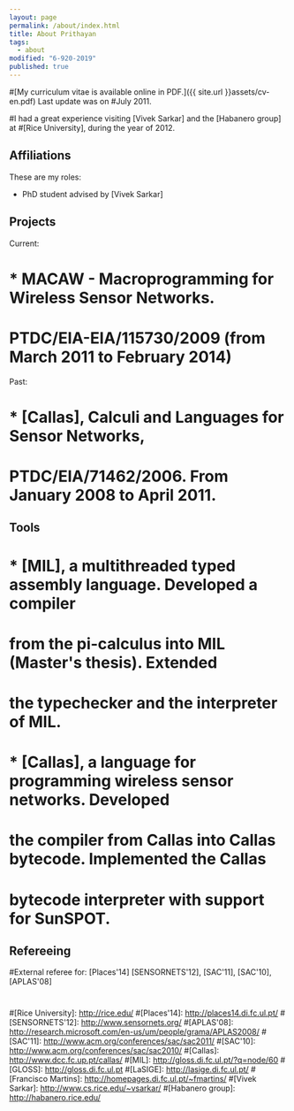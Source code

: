 ```yaml
---
layout: page
permalink: /about/index.html
title: About Prithayan
tags: 
  - about
modified: "6-920-2019"
published: true
---
```


#[My curriculum vitae is available online in PDF.]({{ site.url }}assets/cv-en.pdf) Last update was on
#July 2011.

#I had a great experience visiting [Vivek Sarkar] and the [Habanero group] at
#[Rice University], during the year of 2012.

## Affiliations

These are my roles:
    
 * PhD student advised by [Vivek Sarkar]

## Projects
    
Current:
  
#  * MACAW - Macroprogramming for Wireless Sensor Networks.
#    PTDC/EIA-EIA/115730/2009 (from March 2011 to February 2014)

Past:

#  *	[Callas], Calculi and Languages for Sensor Networks,
#	PTDC/EIA/71462/2006. From January 2008 to April 2011.

## Tools

#  * [MIL], a multithreaded typed assembly language. Developed a compiler
#    from the pi-calculus into MIL (Master's thesis). Extended
#    the typechecker and the interpreter of MIL.
#  * [Callas], a language for programming wireless sensor networks. Developed
#    the compiler from Callas into Callas bytecode. Implemented the Callas
#    bytecode interpreter with support for SunSPOT.

## Refereeing

#External referee for: [Places'14] [SENSORNETS'12], [SAC'11], [SAC'10], [APLAS'08]
#
#[Rice University]: http://rice.edu/
#[Places'14]: http://places14.di.fc.ul.pt/
#[SENSORNETS'12]: http://www.sensornets.org/
#[APLAS'08]: http://research.microsoft.com/en-us/um/people/grama/APLAS2008/
#[SAC'11]: http://www.acm.org/conferences/sac/sac2011/
#[SAC'10]: http://www.acm.org/conferences/sac/sac2010/
#[Callas]: http://www.dcc.fc.up.pt/callas/
#[MIL]: http://gloss.di.fc.ul.pt/?q=node/60
#[GLOSS]: http://gloss.di.fc.ul.pt
#[LaSIGE]: http://lasige.di.fc.ul.pt/
#[Francisco Martins]: http://homepages.di.fc.ul.pt/~fmartins/
#[Vivek Sarkar]:  http://www.cs.rice.edu/~vsarkar/
#[Habanero group]: http://habanero.rice.edu/
